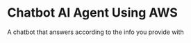 <h1>Chatbot AI Agent Using AWS</h1>
A chatbot that answers according to the info you provide with
<img src= "">
